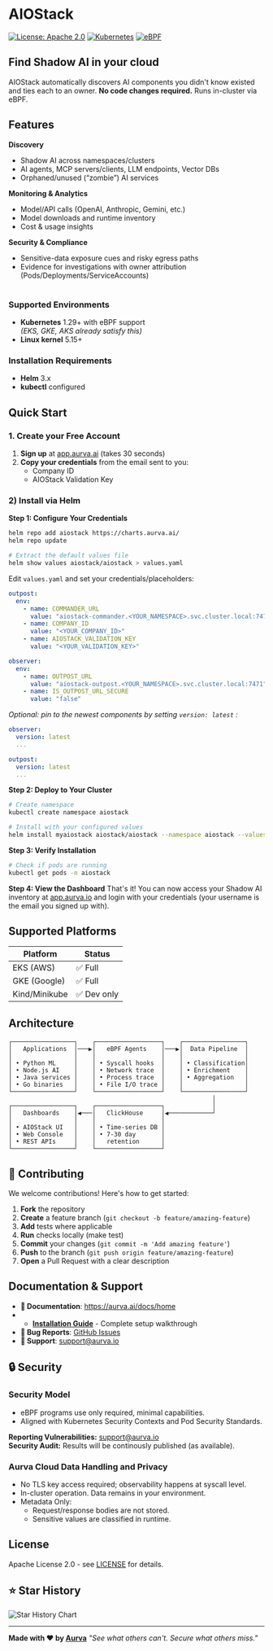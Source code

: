 # AIOStack

[![License: Apache 2.0](https://img.shields.io/badge/License-Apache%202.0-blue.svg)](https://opensource.org/licenses/Apache-2.0)
[![Kubernetes](https://img.shields.io/badge/Kubernetes-1.29+-blue.svg)](https://kubernetes.io/)
[![eBPF](https://img.shields.io/badge/eBPF-Powered-green.svg)](https://ebpf.io/)

## Find Shadow AI in your cloud

AIOStack automatically discovers AI components you didn't know existed and ties each to an owner. **No code changes required.** Runs in-cluster via eBPF.

## Features

**Discovery**
- Shadow AI across namespaces/clusters
- AI agents, MCP servers/clients, LLM endpoints, Vector DBs
- Orphaned/unused (“zombie”) AI services

**Monitoring & Analytics**
- Model/API calls (OpenAI, Anthropic, Gemini, etc.)
- Model downloads and runtime inventory
- Cost & usage insights

**Security & Compliance**
- Sensitive-data exposure cues and risky egress paths
- Evidence for investigations with owner attribution (Pods/Deployments/ServiceAccounts)

#

### Supported Environments

- **Kubernetes** 1.29+ with eBPF support  
  *(EKS, GKE, AKS already satisfy this)*
- **Linux kernel** 5.15+

### Installation Requirements
- **Helm** 3.x
- **kubectl** configured


## Quick Start

### 1. Create your Free Account
1. **Sign up** at [app.aurva.ai](https://app.aurva.ai) (takes 30 seconds)
2. **Copy your credentials** from the email sent to you:
   - Company ID
   - AIOStack Validation Key

### 2) Install via Helm

**Step 1: Configure Your Credentials**

```bash
helm repo add aiostack https://charts.aurva.ai/
helm repo update

# Extract the default values file
helm show values aiostack/aiostack > values.yaml
```
Edit ```values.yaml``` and set your credentials/placeholders:

```yaml
outpost:
  env:
    - name: COMMANDER_URL
      value: "aiostack-commander.<YOUR_NAMESPACE>.svc.cluster.local:7470"
    - name: COMPANY_ID
      value: "<YOUR_COMPANY_ID>"
    - name: AIOSTACK_VALIDATION_KEY
      value: "<YOUR_VALIDATION_KEY>"

observer:
  env:
    - name: OUTPOST_URL
      value: "aiostack-outpost.<YOUR_NAMESPACE>.svc.cluster.local:7471"
    - name: IS_OUTPOST_URL_SECURE
      value: "false"
```

*Optional: pin to the newest components by setting ```version: latest``` :*

```yaml
observer:
  version: latest
  ...

outpost:
  version: latest
  ...
```

**Step 2: Deploy to Your Cluster**
```bash
# Create namespace
kubectl create namespace aiostack

# Install with your configured values
helm install myaiostack aiostack/aiostack --namespace aiostack --values values.yaml
```

**Step 3: Verify Installation**
```bash
# Check if pods are running
kubectl get pods -n aiostack
```

**Step 4: View the Dashboard**
That's it! You can now access your Shadow AI inventory at [app.aurva.io](https://app.aurva.ai) and login with your credentials (your username is the email you signed up with).


## Supported Platforms

| Platform | Status |
|----------|--------|
| EKS (AWS) | ✅ Full |
| GKE (Google) | ✅ Full |
| Kind/Minikube | ✅ Dev only |

## Architecture

```
┌─────────────────┐    ┌──────────────────┐    ┌─────────────────┐
│   Applications  │───▶│   eBPF Agents    │───▶│  Data Pipeline  │
│                 │    │                  │    │                 │
│ • Python ML     │    │ • Syscall hooks  │    │ • Classification│
│ • Node.js AI    │    │ • Network trace  │    │ • Enrichment    │
│ • Java services │    │ • Process trace  │    │ • Aggregation   │
│ • Go binaries   │    │ • File I/O trace │    │                 │
└─────────────────┘    └──────────────────┘    └─────────────────┘
                                                        │
┌─────────────────┐    ┌──────────────────┐             │
│   Dashboards    │◀───│   ClickHouse     │◀────────────┘
│                 │    │                  │
│ • AIOStack UI   │    │ • Time-series DB │
│ • Web Console   │    │ • 7-30 day       │
│ • REST APIs     │    │   retention      │
└─────────────────┘    └──────────────────┘
```

## 🤝 Contributing
We welcome contributions! Here's how to get started:

1. **Fork** the repository
2. **Create** a feature branch (`git checkout -b feature/amazing-feature`)
3. **Add** tests where applicable
4. **Run** checks locally (make test)
5. **Commit** your changes (`git commit -m 'Add amazing feature'`)
6. **Push** to the branch (`git push origin feature/amazing-feature`)
7. **Open** a Pull Request with a clear description


## Documentation & Support

- **📖 Documentation**: https://aurva.ai/docs/home
- - **[Installation Guide](https://aurva.ai/docs/installation/steps)** - Complete setup walkthrough
- **🐛 Bug Reports**: [GitHub Issues](https://github.com/aurva-io/ai-observability-stack/issues)
- **📧 Support**: support@aurva.io


## 🔒 Security

### Security Model
- eBPF programs use only required, minimal capabilities.
- Aligned with Kubernetes Security Contexts and Pod Security Standards.

**Reporting Vulnerabilities:** support@aurva.io<br>
**Security Audit:** Results will be continously published (as available).

### Aurva Cloud Data Handling and Privacy

- No TLS key access required; observability happens at syscall level.
- In-cluster operation. Data remains in your environment.
- Metadata Only:
  - Request/response bodies are not stored.
  - Sensitive values are classified in runtime.

## License

Apache License 2.0 - see [LICENSE](LICENSE) for details.

## ⭐ Star History

![Star History Chart](https://api.star-history.com/svg?repos=aurva-io/ai-observability-stack&type=Date)

---

**Made with ❤️ by [Aurva](https://aurva.io)**
*"See what others can't. Secure what others miss."*
